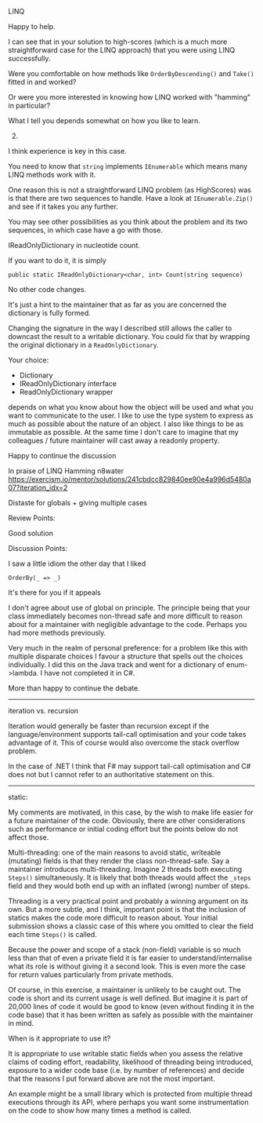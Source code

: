 LINQ

Happy to help.

I can see that in your solution to high-scores (which is a much more straightforward case for the LINQ approach) that you were using LINQ successfully. 

Were you comfortable on how methods like `OrderByDescending()` and `Take()` fitted in and worked?

Or were you more interested in knowing how LINQ worked with "hamming" in particular?

What I tell you depends somewhat on how you like to learn.

2.

I think experience is key in this case.

You need to know that `string` implements `IEnumerable` which means many LINQ methods work with it.

One reason this is not a straightforward LINQ problem (as HighScores) was is that there are two sequences to handle.  Have a look at `IEnumerable.Zip()` and see if it takes you any further.

You may see other possibilities as you think about the problem and its two sequences, in which case have a go with those.


IReadOnlyDictionary in nucleotide count.

If you want to do it, it is simply
```
public static IReadOnlyDictionary<char, int> Count(string sequence)
```
No other code changes.

It's just a hint to the maintainer that as far as you are concerned the dictionary is fully formed.

Changing the signature in the way I described still allows the caller to downcast the result to a writable dictionary.  You could fix that by wrapping the original dictionary in a `ReadOnlyDictionary`.

Your choice:
* Dictionary
* IReadOnlyDictionary interface
* ReadOnlyDictionary wrapper

depends on what you know about how the object will be used and what you want to communicate to the user.  I like to use the type system to express as much as possible about the nature of an object.  I also like things to be as immutable as possible.  At the same time I don't care to imagine that my colleagues / future maintainer will cast away a readonly property.

Happy to continue the discussion 


In praise of LINQ
Hamming n8water
https://exercism.io/mentor/solutions/241cbdcc829840ee90e4a996d5480a07?iteration_idx=2

Distaste for globals + giving multiple cases

Review Points:

Good solution

Discussion Points:

I saw a little idiom the other day that I liked
```
OrderBy(_ => _)
```
It's there for you if it appeals

I don't agree about use of global on principle.  The principle being that your class immediately becomes non-thread safe and more difficult to reason about for a maintainer with negligible advantage to the code.  Perhaps you had more methods previously.

Very much in the realm of personal preference: for a problem like this with multiple disparate choices I favour a structure that spells out the choices individually.  I did this on the Java track and went for a dictionary of enum->lambda.  I have not completed it in C#.

More than happy to continue the debate.

-------------------

iteration vs. recursion

Iteration would generally be faster than recursion except if the language/environment supports tail-call optimisation and your code takes advantage of it.  This of course would also overcome the stack overflow problem.

In the case of .NET I think that F# may support tail-call optimisation and C# does not but I cannot refer to an authoritative statement on this.

----------------------
static:

My comments are motivated, in this case, by the wish to make life easier for a future maintainer of the code.  Obviously, there are other considerations such as performance or initial coding effort but the points below do not affect those.

Multi-threading: one of the main reasons to avoid static, writeable (mutating) fields is that they render the class non-thread-safe.  Say a maintainer introduces multi-threading.  Imagine 2 threads both executing `Steps()` simultaneously. It is likely that both threads would affect the `_steps` field and they would both end up with an inflated (wrong) number of steps.

Threading is a very practical point and probably a winning argument on its own. But a more subtle, and I think, important point is that the inclusion of statics makes the code more difficult to reason about.  Your initial submission shows a classic case of this where you omitted to clear the field each time `Steps()` is called.

Because the power and scope of a stack (non-field) variable is so much less than that of even a private field it is far easier to understand/internalise what its role is without giving it a second look.  This is even more the case for return values particularly from private methods.

Of course, in this exercise, a maintainer is unlikely to be caught out.  The code is short and its current usage is well defined.  But imagine it is part of 20,000 lines of code it would be good to know (even without finding it in the code base) that it has been written as safely as possible with the maintainer in mind.

When is it appropriate to use it?  

It is appropriate to use writable static fields when you assess the relative claims of coding effort, readability, likelihood of threading being introduced, exposure to a wider code base (i.e. by number of references) and decide that the reasons I put forward above are not the most important.

An example might be a small library which is protected from multiple thread executions through its API, where perhaps you want some instrumentation on the code to show how many times a method is called.

